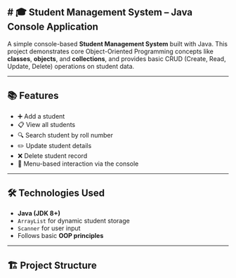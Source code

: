 <h2># 🎓<b> Student Management System </b>– Java Console Application</h2>

A simple console-based **Student Management System** built with Java. This project demonstrates core Object-Oriented Programming concepts like **classes**, **objects**, and **collections**, and provides basic CRUD (Create, Read, Update, Delete) operations on student data.

---

## 📚 Features

- ➕ Add a student
- 📋 View all students
- 🔍 Search student by roll number
- ✏️ Update student details
- ❌ Delete student record
- 📱 Menu-based interaction via the console

---

## 🛠️ Technologies Used

- **Java (JDK 8+)**
- `ArrayList` for dynamic student storage
- `Scanner` for user input
- Follows basic **OOP principles**

---

## 🏗️ Project Structure


